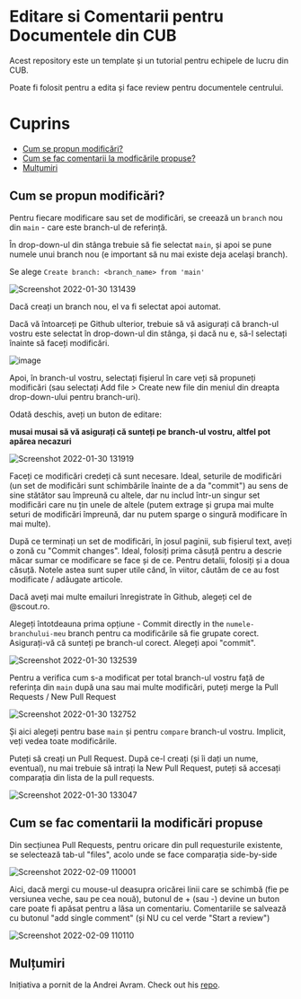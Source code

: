 # Editare si Comentarii pentru Documentele din CUB

Acest repository este un template și un tutorial pentru echipele de lucru din CUB.

Poate fi folosit pentru a edita și face review pentru documentele centrului.

# Cuprins

- [Cum se propun modificări?](#cum-se-propun-modificări)
- [Cum se fac comentarii la modficările propuse?](#cum-se-fac-comentarii-la-modificări-propuse)
- [Mulțumiri](#mulțumiri)


## Cum se propun modificări? 

Pentru fiecare modificare sau set de modificări, se creează un `branch` nou din `main` - care este branch-ul de referință. 

În drop-down-ul din stânga trebuie să fie selectat `main`, și apoi se pune numele unui branch nou (e important să nu mai existe deja același branch).

Se alege `Create branch: <branch_name> from 'main'`
  
![Screenshot 2022-01-30 131439](https://user-images.githubusercontent.com/2837718/151697270-9bdf13ba-15cd-40f9-86c6-e121ac514f15.png)

Dacă creați un branch nou, el va fi selectat apoi automat. 

Dacă vă întoarceți pe Github ulterior, trebuie să vă asigurați că branch-ul vostru este selectat în drop-down-ul din stânga, și dacă nu e, să-l selectați înainte să faceți modificări.
  
![image](https://user-images.githubusercontent.com/2837718/151697333-df51e9d4-4b6d-4907-a086-a675e4911a3d.png)

Apoi, în branch-ul vostru, selectați fișierul în care veți să propuneți modificări (sau selectați Add file > Create new file din meniul din dreapta drop-down-ului pentru branch-uri). 

Odată deschis, aveți un buton de editare:
  
**musai musai să vă asigurați că sunteți pe branch-ul vostru, altfel pot apărea necazuri**
  
![Screenshot 2022-01-30 131919](https://user-images.githubusercontent.com/2837718/151697421-d4e5eb33-e7e5-4ec5-8265-4b9d73a07cb3.png)
  
Faceți ce modificări credeți că sunt necesare. Ideal, seturile de modificări (un set de modificări sunt schimbările înainte de a da "commit") au sens de sine stătător sau împreună cu altele, dar nu includ într-un singur set modificări care nu țin unele de altele (putem extrage și grupa mai multe seturi de modificări împreună, dar nu putem sparge o singură modificare în mai multe).
  
După ce terminați un set de modificări, în josul paginii, sub fișierul text, aveți o zonă cu "Commit changes". Ideal, folosiți prima căsuță pentru a descrie măcar sumar ce modificare se face și de ce. Pentru detalii, folosiți și a doua căsuță. Notele astea sunt super utile când, în viitor, căutăm de ce au fost modificate / adăugate articole.
  
Dacă aveți mai multe emailuri înregistrate în Github, alegeți cel de @scout.ro. 
  
Alegeți întotdeauna prima opțiune - Commit directly in the `numele-branchului-meu` branch pentru ca modificările să fie grupate corect. Asigurați-vă că sunteți pe branch-ul corect. Alegeți apoi "commit".
  
![Screenshot 2022-01-30 132539](https://user-images.githubusercontent.com/2837718/151697614-aaf8f586-c46d-4f27-bae1-e28a7d815ff7.png)

Pentru a verifica cum s-a modificat per total branch-ul vostru față de referința din `main` după una sau mai multe modificări, puteți merge la Pull Requests / New Pull Request
  
![Screenshot 2022-01-30 132752](https://user-images.githubusercontent.com/2837718/151697697-2f774c86-6cee-47da-b7a9-2002090a6e1c.png)

Și aici alegeți pentru base `main` și pentru `compare` branch-ul vostru. Implicit, veți vedea toate modificările. 

Puteți să creați un Pull Request. După ce-l creați (și îi dați un nume, eventual), nu mai trebuie să intrați la New Pull Request, puteți să accesați comparația din lista de la pull requests.

![Screenshot 2022-01-30 133047](https://user-images.githubusercontent.com/2837718/151697808-29809300-cb21-4c87-8016-e55243c43486.png)
  
## Cum se fac comentarii la modificări propuse
  
Din secțiunea Pull Requests, pentru oricare din pull requesturile existente, se selectează tab-ul "files", acolo unde se face comparația side-by-side

![Screenshot 2022-02-09 110001](https://user-images.githubusercontent.com/2837718/153161267-18f7eb96-50c3-4f48-8a04-f0f6e47d23be.png)
  
Aici, dacă mergi cu mouse-ul deasupra oricărei linii care se schimbă (fie pe versiunea veche, sau pe cea nouă), butonul de + (sau -) devine un buton care poate fi apăsat pentru a lăsa un comentariu. Comentariile se salvează cu butonul "add single comment" (și NU cu cel verde "Start a review")
  
![Screenshot 2022-02-09 110110](https://user-images.githubusercontent.com/2837718/153161524-f3932abb-808d-4932-ba17-730a91c5c0ef.png)

## Mulțumiri

Inițiativa a pornit de la Andrei Avram. Check out his [repo](https://github.com/andreiavram/documente_oncr).
